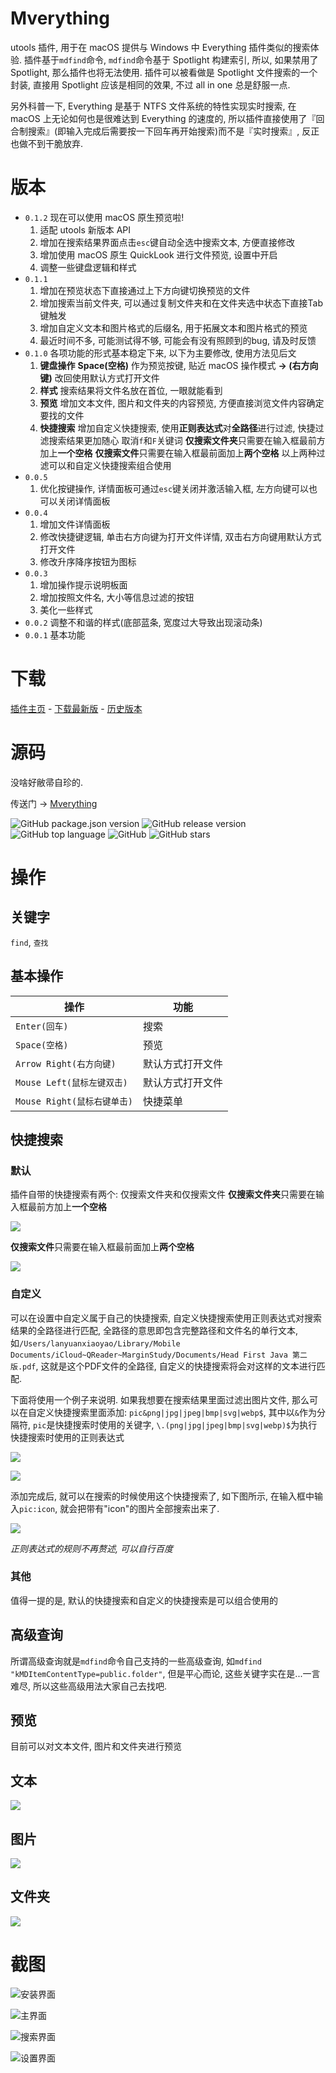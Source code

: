 # Mverything
utools 插件, 用于在 macOS 提供与 Windows 中 Everything 插件类似的搜索体验.
插件基于`mdfind`命令, `mdfind`命令基于 Spotlight 构建索引, 所以, 如果禁用了 Spotlight, 那么插件也将无法使用.
插件可以被看做是 Spotlight 文件搜索的一个封装, 直接用 Spotlight 应该是相同的效果, 不过 all in one 总是舒服一点.

另外科普一下, Everything 是基于 NTFS 文件系统的特性实现实时搜索, 在 macOS 上无论如何也是很难达到 Everything 的速度的, 所以插件直接使用了『回合制搜索』(即输入完成后需要按一下回车再开始搜索)而不是『实时搜索』, 反正也做不到干脆放弃.

# 版本
- `0.1.2`
现在可以使用 macOS 原生预览啦!
  1. 适配 utools 新版本 API
  2. 增加在搜索结果界面点击`esc`键自动全选中搜索文本, 方便直接修改
  3. 增加使用 macOS 原生 QuickLook 进行文件预览, 设置中开启
  4. 调整一些键盘逻辑和样式
- `0.1.1`
  1. 增加在预览状态下直接通过上下方向键切换预览的文件
  2. 增加搜索当前文件夹, 可以通过复制文件夹和在文件夹选中状态下直接Tab键触发
  3. 增加自定义文本和图片格式的后缀名, 用于拓展文本和图片格式的预览
  4. 最近时间不多, 可能测试得不够, 可能会有没有照顾到的bug, 请及时反馈
- `0.1.0`
  各项功能的形式基本稳定下来, 以下为主要修改, 使用方法见后文
  1. **键盘操作**
  **Space(空格)** 作为预览按键, 贴近 macOS 操作模式
  **→ (右方向键)** 改回使用默认方式打开文件
  2. **样式**
  搜索结果将文件名放在首位, 一眼就能看到
  3. **预览**
  增加文本文件, 图片和文件夹的内容预览, 方便直接浏览文件内容确定要找的文件
  4. **快捷搜索**
  增加自定义快捷搜索, 使用**正则表达式**对**全路径**进行过滤, 快捷过滤搜索结果更加随心
  取消`f`和`F`关键词
  **仅搜索文件夹**只需要在输入框最前方加上**一个空格**
  **仅搜索文件**只需要在输入框最前面加上**两个空格**
  以上两种过滤可以和自定义快捷搜索组合使用
- `0.0.5`
  1. 优化按键操作, 详情面板可通过`esc`键关闭并激活输入框, 左方向键可以也可以关闭详情面板
- `0.0.4`
  1. 增加文件详情面板
  2. 修改快捷键逻辑, 单击右方向键为打开文件详情, 双击右方向键用默认方式打开文件
  3. 修改升序降序按钮为图标
- `0.0.3`
  1. 增加操作提示说明板面
  2. 增加按照文件名, 大小等信息过滤的按钮
  3. 美化一些样式
- `0.0.2`
调整不和谐的样式(底部蓝条, 宽度过大导致出现滚动条)
- `0.0.1`
基本功能

# 下载
[插件主页](https://yuanliao.info/d/595/13) - [下载最新版](https://github.com/lanyuanxiaoyao/Mverything/releases/latest) - [历史版本](https://github.com/lanyuanxiaoyao/Mverything/releases)

# 源码
没啥好敝帚自珍的.

传送门 → [Mverything](https://github.com/lanyuanxiaoyao/Mverything)

<div>
  <img alt="GitHub package.json version" src="https://img.shields.io/github/package-json/v/lanyuanxiaoyao/Mverything">
  <img alt="GitHub release version" src="https://img.shields.io/github/release/lanyuanxiaoyao/Mverything">
  <img alt="GitHub top language" src="https://img.shields.io/github/languages/top/lanyuanxiaoyao/Mverything">
  <img alt="GitHub" src="https://img.shields.io/github/license/lanyuanxiaoyao/Mverything">
  <img alt="GitHub stars" src="https://img.shields.io/github/stars/lanyuanxiaoyao/Mverything">
</div>

# 操作
## 关键字
`find`, `查找`

## 基本操作
| 操作 | 功能 |
| --- | --- |
| `Enter(回车)` | 搜索 |
| `Space(空格)` | 预览 |
| `Arrow Right(右方向键)` | 默认方式打开文件 |
| `Mouse Left(鼠标左键双击)` | 默认方式打开文件 |
| `Mouse Right(鼠标右键单击)` | 快捷菜单 |

## 快捷搜索
### 默认
插件自带的快捷搜索有两个: 仅搜索文件夹和仅搜索文件
**仅搜索文件夹**只需要在输入框最前方加上**一个空格**

![](https://s2.ax1x.com/2019/08/10/eOreXj.png)

**仅搜索文件**只需要在输入框最前面加上**两个空格**

![](https://s2.ax1x.com/2019/08/10/eOrK7q.png)

### 自定义
可以在设置中自定义属于自己的快捷搜索, 自定义快捷搜索使用正则表达式对搜索结果的全路径进行匹配, 全路径的意思即包含完整路径和文件名的单行文本, 如`/Users/lanyuanxiaoyao/Library/Mobile Documents/iCloud~QReader~MarginStudy/Documents/Head First Java 第二版.pdf`, 这就是这个PDF文件的全路径, 自定义的快捷搜索将会对这样的文本进行匹配.

下面将使用一个例子来说明.
如果我想要在搜索结果里面过滤出图片文件, 那么可以在自定义快捷搜索里面添加: `pic&png|jpg|jpeg|bmp|svg|webp$`, 其中以`&`作为分隔符, `pic`是快捷搜索时使用的关键字, `\.(png|jpg|jpeg|bmp|svg|webp)$`为执行快捷搜索时使用的正则表达式

![](https://s2.ax1x.com/2019/08/10/eOsgRU.png)

![](https://s2.ax1x.com/2019/08/10/eOs5ZR.png)

添加完成后, 就可以在搜索的时候使用这个快捷搜索了, 如下图所示, 在输入框中输入`pic:icon`, 就会把带有"icon"的图片全部搜索出来了.

![](https://s2.ax1x.com/2019/08/10/eOsId1.png)

*正则表达式的规则不再赘述, 可以自行百度*

### 其他
值得一提的是, 默认的快捷搜索和自定义的快捷搜索是可以组合使用的

## 高级查询
所谓高级查询就是`mdfind`命令自己支持的一些高级查询, 如`mdfind "kMDItemContentType=public.folder"`, 但是平心而论, 这些关键字实在是...一言难尽, 所以这些高级用法大家自己去找吧.

## 预览
目前可以对文本文件, 图片和文件夹进行预览

## 文本
![](https://s2.ax1x.com/2019/08/10/eO6bKe.png)

## 图片
![](https://s2.ax1x.com/2019/08/10/eO6XVA.png)

## 文件夹
![](https://s2.ax1x.com/2019/08/10/eOc9xS.png)

# 截图

![安装界面](https://s2.ax1x.com/2019/08/08/eHPtb9.png)

![主界面](https://s2.ax1x.com/2019/08/10/eOctG6.png)

![搜索界面](https://s2.ax1x.com/2019/08/10/eOc2z8.png)

![设置界面](https://s2.ax1x.com/2019/08/10/eOcWQS.png)
